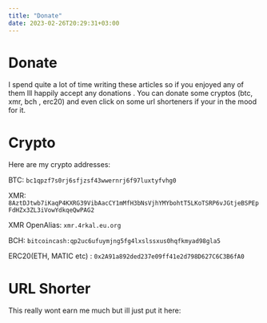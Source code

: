 ```yaml
---
title: "Donate"
date: 2023-02-26T20:29:31+03:00
---
```

# Donate
I spend quite a lot of time writing these articles so if you enjoyed any of them Ill happily accept any donations . You can donate some cryptos (btc, xmr, bch , erc20) and even click on some url shorteners if your in the mood for it.
# Crypto
Here are my crypto addresses:

BTC: `bc1qpzf7s0rj6sfjzsf43wwernrj6f97luxtyfvhg0`

XMR: `8AztDJtwb7iKaqP4KXRG39VibAacCY1mMfH3bNsVjhYMYbohtT5LKoTSRP6vJGtjeBSPEpFdHZx3ZL3iVowYdkqeQwPAG2`

XMR OpenAlias: `xmr.4rkal.eu.org`

BCH: `bitcoincash:qp2uc6ufuymjng5fg4lxslssxus0hqfkmyad98gla5` 

ERC20(ETH, MATIC etc) : `0x2A91a892ded237e09ff41e2d798D627C6C3B6fA0`

# URL Shorter
This really wont earn me much but ill just put it here:

